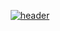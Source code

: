<div align="center">
  
[![header](https://capsule-render.vercel.app/api?type=waving&color=gradient&height=200&section=header&text=Loensh&fontSize=72&animation=fadeIn&fontAlignY=45)](https://www.github.com/Loensh)
</div>
